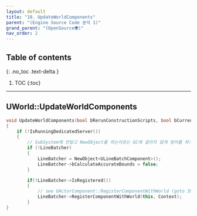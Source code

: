 ```yaml
---
layout: default
title: "10. UpdateWorldComponents"
parent: "(Engine Source Code 분석 1)"
grand_parent: "(OpenSource👽)"
nav_order: 2
---
```


## Table of contents
{: .no_toc .text-delta }

1. TOC
{:toc}

---

## UWorld::UpdateWorldComponents

```cpp
void UpdateWorldComponents(bool bRerunConstructionScripts, bool bCurrentLevelOnly, FRegisterComponentContext* Context = nullptr)
{
    if (!IsRunningDedicatedServer())
    {
        // SubSystem에 안달고 NewObject를 하는이유는 GC에 걸리지 않게 방어를 하기 위함.
        if (!LineBatcher)
        {
            LineBatcher = NewObject<ULineBatchComponent>();
            LineBatcher->bCalculateAccurateBounds = false;
        }

        if(!LineBatcher->IsRegistered())
        {	
            // see UActorComponent::RegisterComponentWithWorld (goto 39)
            LineBatcher->RegisterComponentWithWorld(this, Context);
        }
}
``` 